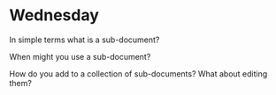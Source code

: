 # Wednesday
In simple terms what is a sub-document?
>

When might you use a sub-document?
>

How do you add to a collection of sub-documents? What about editing them?
>
